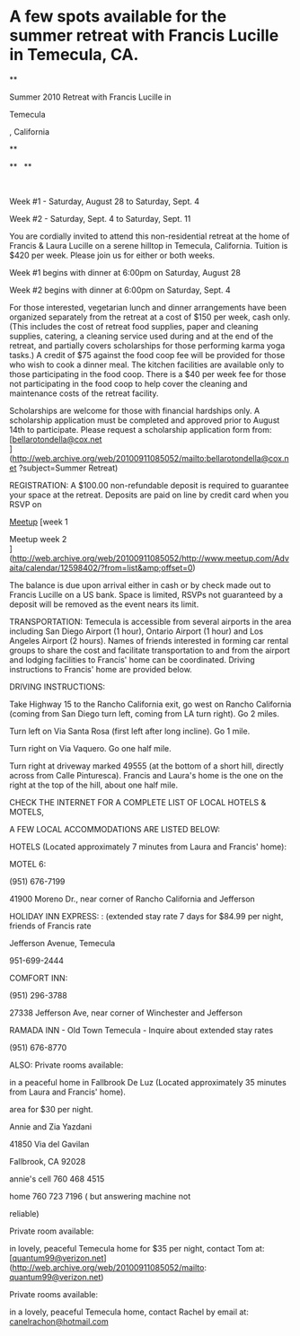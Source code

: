 # A few spots available for the summer retreat with Francis Lucille in Temecula, CA.








  








 **



Summer 2010 Retreat with Francis Lucille in 

Temecula

, California


**

**
&nbsp;
**


&nbsp;&nbsp; &nbsp; &nbsp; &nbsp; &nbsp; &nbsp; &nbsp; &nbsp; &nbsp; &nbsp; &nbsp; &nbsp;&nbsp;





Week #1 - Saturday, August 28 to Saturday, Sept. 4&nbsp;  

Week #2 - Saturday, Sept. 4 to Saturday, Sept. 11&nbsp;  

You are cordially invited to attend this non-residential retreat at the home of Francis &amp; Laura Lucille on a serene hilltop in Temecula, California. Tuition is $420 per week. Please join us for either or both weeks.&nbsp;  

Week #1 begins with dinner at 6:00pm on Saturday, August 28&nbsp;  

Week #2 begins with dinner at 6:00pm on Saturday, Sept. 4&nbsp;  

For those interested, vegetarian lunch and dinner arrangements have been organized separately from the retreat at a cost of $150 per week, cash only. (This includes the cost of retreat food supplies, paper and cleaning supplies, catering, a cleaning service used during and at the end of the retreat, and partially covers scholarships for those performing karma yoga tasks.) A credit of $75 against the food coop fee will be provided for those who wish to cook a dinner meal. The kitchen facilities are available only to those participating in the food coop. There is a $40 per week fee for those not participating in the food coop to help cover the cleaning and maintenance costs of the retreat facility.&nbsp;  

Scholarships are welcome for those with financial hardships only. A scholarship application must be completed and approved prior to August 14th to participate. Please request a scholarship application form from: [bellarotondella@cox.net&nbsp;  
] (http://web.archive.org/web/20100911085052/mailto:bellarotondella@cox.net ?subject=Summer Retreat)  

REGISTRATION: A $100.00 non-refundable deposit is required to guarantee your space at the retreat. Deposits are paid on line by credit card when you RSVP on  

[Meetup](http://web.archive.org/web/20100911085052/http://www.meetup.com/Advaita/calendar/12598398/?from=list&amp;offset=0) [week 1  

Meetup week 2  
] (http://web.archive.org/web/20100911085052/http://www.meetup.com/Advaita/calendar/12598402/?from=list&amp;offset=0)&nbsp;  

The balance is due upon arrival either in cash or by check made out to Francis Lucille on a US bank. Space is limited, RSVPs not guaranteed by a deposit will be removed as the event nears its limit.&nbsp;  

TRANSPORTATION: Temecula is accessible from several airports in the area including San Diego Airport (1 hour), Ontario Airport (1 hour) and Los Angeles Airport (2 hours). Names of friends interested in forming car rental groups to share the cost and facilitate transportation to and from the airport and lodging facilities to Francis' home can be coordinated. Driving instructions to Francis' home are provided below.&nbsp;  

DRIVING INSTRUCTIONS:&nbsp;  

Take Highway 15 to the Rancho California exit, go west on Rancho California (coming from San Diego turn left, coming from LA turn right). Go 2 miles.&nbsp;  

Turn left on Via Santa Rosa (first left after long incline). Go 1 mile.&nbsp;  

Turn right on Via Vaquero. Go one half mile.&nbsp;  

Turn right at driveway marked 49555 (at the bottom of a short hill, directly across from Calle Pinturesca). Francis and Laura's home is the one on the right at the top of the hill, about one half mile.&nbsp;  

CHECK THE INTERNET FOR A COMPLETE LIST OF LOCAL HOTELS &amp; MOTELS,&nbsp;  

A FEW LOCAL ACCOMMODATIONS ARE LISTED BELOW:&nbsp;  

HOTELS (Located approximately 7 minutes from Laura and Francis' home):&nbsp;  

MOTEL 6:&nbsp;  

(951) 676-7199&nbsp;  

41900 Moreno Dr., near corner of Rancho California and Jefferson

HOLIDAY INN EXPRESS: : (extended stay rate 7 days for $84.99 per night, friends of Francis rate&nbsp;  

Jefferson Avenue, Temecula&nbsp;  

951-699-2444&nbsp;  

COMFORT INN:&nbsp;  

(951) 296-3788&nbsp;  

27338 Jefferson Ave, near corner of Winchester and Jefferson

RAMADA INN - Old Town Temecula - Inquire about extended stay rates&nbsp;  

(951) 676-8770&nbsp;  

ALSO: Private rooms available:&nbsp;  

in a peaceful home in Fallbrook De Luz (Located approximately 35 minutes from Laura and Francis' home).&nbsp;  

area for $30 per night.&nbsp;  

Annie and Zia Yazdani&nbsp;  

41850 Via del Gavilan&nbsp;  

Fallbrook, CA 92028&nbsp;  

annie's cell 760 468 4515&nbsp;  

home 760 723 7196 ( but answering machine not&nbsp;  

reliable)&nbsp;  

Private room available:&nbsp;  

in lovely, peaceful Temecula home for $35 per night, contact Tom at:[quantum99@verizon.net](http://web.archive.org/web/20100911085052/mailto: quantum99@verizon.net)

Private rooms available:&nbsp;









in a lovely, peaceful Temecula home, contact Rachel by email at: [canelrachon@hotmail.com](http://web.archive.org/web/20100911085052/mailto:canelrachon@hotmail.com)
&nbsp;




